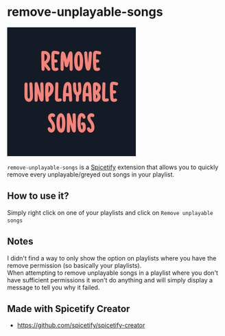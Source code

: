 # remove-unplayable-songs

![preview](assets/preview.png)

`remove-unplayable-songs` is a [Spicetify](https://spicetify.app/) extension that allows you to quickly remove every unplayable/greyed out songs in your playlist.

## How to use it?

Simply right click on one of your playlists and click on `Remove unplayable songs`

## Notes

I didn't find a way to only show the option on playlists where you have the remove permission (so basically your playlists).  
When attempting to remove unplayable songs in a playlist where you don't have sufficient permissions it won't do anything and will simply display a message to tell you why it failed.

## Made with Spicetify Creator

- <https://github.com/spicetify/spicetify-creator>
